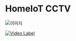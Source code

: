 # HomeIoT CCTV

![이미지](https://github.com/jwluv/HomeIoT_CCTV/blob/master/HomeIoT_CCTV.jpg)

[![Video Label](http://img.youtube.com/vi/M9G-p8C65eI/0.jpg)](https://www.youtube.com/watch?v=M9G-p8C65eI)
